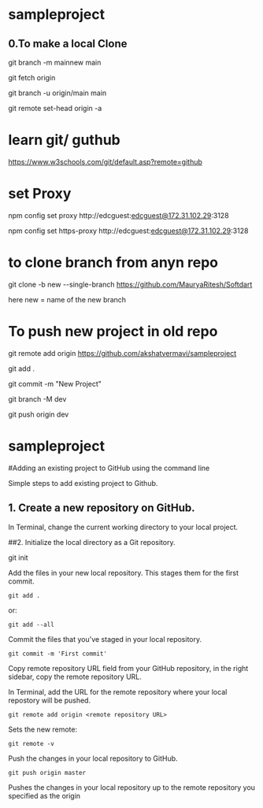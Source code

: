 # sampleproject
## 0.To make a local Clone

  git branch -m mainnew main
  
  git fetch origin
  
  git branch -u origin/main main
  
  git remote set-head origin -a

# learn git/ guthub

https://www.w3schools.com/git/default.asp?remote=github
  
# set Proxy

npm config set proxy http://edcguest:edcguest@172.31.102.29:3128

npm config set https-proxy http://edcguest:edcguest@172.31.102.29:3128

# to clone branch from anyn repo

git clone -b new --single-branch https://github.com/MauryaRitesh/Softdart

here new = name of the new branch

# To push new project in old repo

git remote add origin https://github.com/akshatvermavi/sampleproject

git add .

git commit -m "New Project"

git branch -M dev

git push origin dev

# sampleproject

#Adding an existing project to GitHub using the command line

Simple steps to add existing project to Github.

## 1. Create a new repository on GitHub.
In Terminal, change the current working directory to your local project.

##2. Initialize the local directory as a Git repository.

  git init
	
Add the files in your new local repository. This stages them for the first commit.

	git add .

or:
	
	git add --all

Commit the files that you've staged in your local repository.

	git commit -m 'First commit'


Copy remote repository URL field from your GitHub repository, in the right sidebar, copy the remote repository URL.

In Terminal, add the URL for the remote repository where your local repostory will be pushed.

	git remote add origin <remote repository URL>
	
Sets the new remote:
	
	git remote -v

Push the changes in your local repository to GitHub.

	git push origin master

Pushes the changes in your local repository up to the remote repository you specified as the origin

